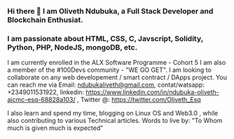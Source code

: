 ### Hi there 👋 I am Oliveth Ndubuka, a Full Stack Developer and Blockchain Enthusiat. 
### I am passionate about HTML, CSS, C, Javscript, Solidity, Python, PHP, NodeJS, mongoDB, etc.

I am currently enrolled in the ALX Software Programme - Cohort 5
I am also a member of the #100Devs community - "WE GO GET".
I am looking to collaborate on any web developement / smart contract / DApps project.
You can reach me via Email: ndubukaliveth@gmail.com, contat/watsapp: +2349011531922, linkedin: https://www.linkedin.com/in/ndubuka-oliveth-aicmc-esq-68828a103/ , Twitter @: https://twitter.com/Oliveth_Esq

I also learn and spend my time, blogging on Linux OS and Web3.0 , while also contributing to various Technical articles.
Words to live by: "To Whom much is given much is expected"
